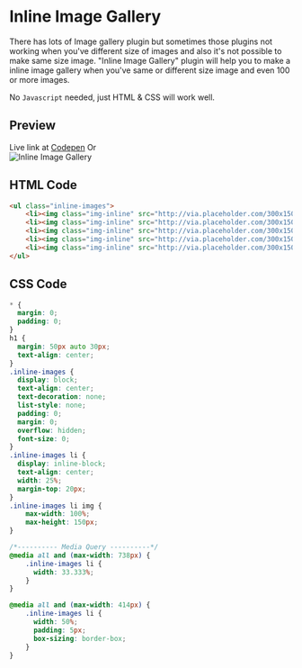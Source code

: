 # Inline Image Gallery
There has lots of Image gallery plugin but sometimes those plugins not working when you've different size of images and also it's not possible to make same size image. "Inline Image Gallery" plugin will help you to make a inline image gallery when you've same or different size image and even 100 or more images.

No `Javascript` needed, just HTML & CSS will work well.

## Preview
Live link at [Codepen](https://codepen.io/faisalahammad/pen/XEMWrN) Or <br>
![Inline Image Gallery](https://preview.ibb.co/iE6Fnx/inline_image_gallery.jpg)


## HTML Code
```html
<ul class="inline-images">
    <li><img class="img-inline" src="http://via.placeholder.com/300x150" alt="Text" /></li>
    <li><img class="img-inline" src="http://via.placeholder.com/300x150" alt="Text" /></li>
    <li><img class="img-inline" src="http://via.placeholder.com/300x150" alt="Text" /></li>
    <li><img class="img-inline" src="http://via.placeholder.com/300x150" alt="Text" /></li>
    <li><img class="img-inline" src="http://via.placeholder.com/300x150" alt="Text" /></li>
</ul>
```

## CSS Code
```css
* {
  margin: 0;
  padding: 0;
}
h1 {
  margin: 50px auto 30px;
  text-align: center;
}
.inline-images {
  display: block;
  text-align: center;
  text-decoration: none;
  list-style: none;
  padding: 0;
  margin: 0;
  overflow: hidden;
  font-size: 0;
}
.inline-images li {
  display: inline-block;
  text-align: center;
  width: 25%;
  margin-top: 20px;
}
.inline-images li img {
    max-width: 100%;
    max-height: 150px;
}

/*---------- Media Query ----------*/
@media all and (max-width: 738px) {
    .inline-images li {
      width: 33.333%;   
    }
}

@media all and (max-width: 414px) {
    .inline-images li {
      width: 50%;   
      padding: 5px;
      box-sizing: border-box;
    }
}
```
